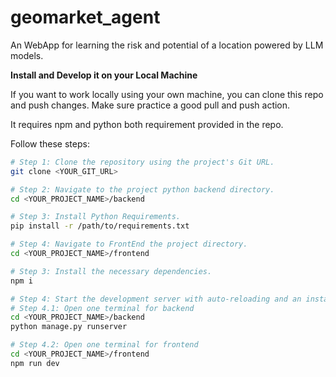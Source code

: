 # geomarket_agent
An WebApp for learning the risk and potential of a location powered by LLM models.

**Install and Develop it on your Local Machine**

If you want to work locally using your own machine, you can clone this repo and push changes. Make sure practice a good pull and push action.

It requires npm and python both requirement provided in the repo.

Follow these steps:

```sh
# Step 1: Clone the repository using the project's Git URL.
git clone <YOUR_GIT_URL>

# Step 2: Navigate to the project python backend directory.
cd <YOUR_PROJECT_NAME>/backend

# Step 3: Install Python Requirements.
pip install -r /path/to/requirements.txt

# Step 4: Navigate to FrontEnd the project directory.
cd <YOUR_PROJECT_NAME>/frontend

# Step 3: Install the necessary dependencies.
npm i

# Step 4: Start the development server with auto-reloading and an instant preview.
# Step 4.1: Open one terminal for backend
cd <YOUR_PROJECT_NAME>/backend
python manage.py runserver

# Step 4.2: Open one terminal for frontend
cd <YOUR_PROJECT_NAME>/frontend
npm run dev
```